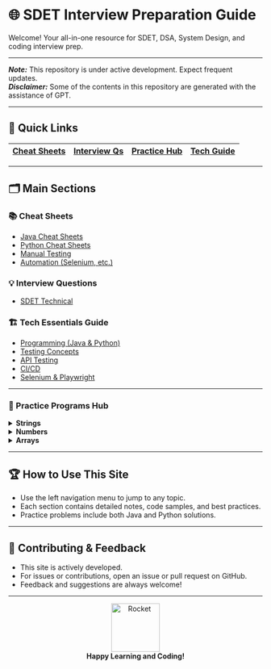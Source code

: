 # 🌐 SDET Interview Preparation Guide

Welcome! Your all-in-one resource for SDET, DSA, System Design, and coding interview prep.

---

***Note:*** This repository is under active development. Expect frequent updates.  
***Disclaimer:*** Some of the contents in this repository are generated with the assistance of GPT.

---

## 🚀 Quick Links

| [Cheat Sheets](cheat-sheets/programming/java/java-basics.md) | [Interview Qs](interview-questions/sdet-technical.md) | [Practice Hub](practice-programs-hub/README.md) | [Tech Guide](tech-essentials-guide/programming/index.md) |
|---|---|---|---|

---

## 🗂️ Main Sections

### 📚 Cheat Sheets
- [Java Cheat Sheets](cheat-sheets/programming/java/java-basics.md)
- [Python Cheat Sheets](cheat-sheets/programming/python/python-basics.md)
- [Manual Testing](cheat-sheets/testing/manual/basics-manual-testing/)
- [Automation (Selenium, etc.)](cheat-sheets/testing/automation/selenium/)

### 💡 Interview Questions
- [SDET Technical](interview-questions/sdet-technical/)

### 🏗️ Tech Essentials Guide
- [Programming (Java & Python)](tech-essentials-guide/programming/index.md)
- [Testing Concepts](tech-essentials-guide/testing-concepts/manual-testing-basics/)
- [API Testing](tech-essentials-guide/api-testing/rest-assured/get-request-test.java)
- [CI/CD](tech-essentials-guide/ci-cd/github-actions/)
- [Selenium & Playwright](tech-essentials-guide/selenium-playwright/java-selenium/01-login-test.java)

---

### 📝 Practice Programs Hub

<details>
<summary><b>Strings</b></summary>

- [Reverse a String (No Built-ins)](practice-programs-hub/strings/Core_String_Manipulation__reverse_a_string_without_using_built-in_functions.md)
- [Check If Two Strings Are Anagrams](practice-programs-hub/strings/AnagramCheck.md)
- [Count Character Occurrences](practice-programs-hub/strings/CharacterCount.md)
- [Count Uppercase Characters](practice-programs-hub/strings/CountUppecaseCharacter.md)
- [Count Occurrence of Characters](practice-programs-hub/strings/CountOccurrenceCharcter.md)
- [Duplicate Characters](practice-programs-hub/strings/DuplicateCharacters.md)
- [Remove Leading Zeros](practice-programs-hub/strings/RemoveLeadingZeros.md)
- [Replace Character](practice-programs-hub/strings/ReplaceChar.md)
- [Swap Pairs](practice-programs-hub/strings/SwapPairs.md)
<!-- Add more as needed from the directory -->

</details>

<details>
<summary><b>Numbers</b></summary>

- [Check Prime](practice-programs-hub/numbers/01-is-prime.md)
- [Factorial](practice-programs-hub/numbers/02-factorial.md)
- [Fibonacci](practice-programs-hub/numbers/03-fibonacci.md)
- [GCD](practice-programs-hub/numbers/04-gcd.md)
- [LCM](practice-programs-hub/numbers/05-lcm.md)
- [Palindrome Number](practice-programs-hub/numbers/06-palindrome-number.md)
- [Armstrong Number](practice-programs-hub/numbers/07-armstrong-number.md)
- [Reverse Number](practice-programs-hub/numbers/08-reverse-number.md)
- [Sum of Digits](practice-programs-hub/numbers/09-sum-of-digits.md)
- [Count Digits](practice-programs-hub/numbers/10-count-digits.md)
<!-- Add more as needed from the directory -->

</details>

<details>
<summary><b>Arrays</b></summary>

- [Find Largest Element](practice-programs-hub/arrays/01-find-largest-element.md)
- [Reverse Array](practice-programs-hub/arrays/02-reverse-array.md)
- [Find Second Largest](practice-programs-hub/arrays/03-find-second-largest.md)
- [Find Missing Number](practice-programs-hub/arrays/04-find-missing-number.md)
- [Find Duplicate](practice-programs-hub/arrays/05-find-duplicate.md)
- [Rotate Array](practice-programs-hub/arrays/06-rotate-array.md)
- [Find Pair Sum](practice-programs-hub/arrays/07-find-pair-sum.md)
- [Find Majority Element](practice-programs-hub/arrays/08-find-majority-element.md)
- [Find Subarray Sum](practice-programs-hub/arrays/09-find-subarray-sum.md)
- [Find Kth Largest](practice-programs-hub/arrays/10-find-kth-largest.md)
- [Find Longest Consecutive Sequence](practice-programs-hub/arrays/11-find-longest-consecutive-sequence.md)
- [Find Product Except Self](practice-programs-hub/arrays/12-find-product-except-self.md)
- [Find Maximum Subarray Sum](practice-programs-hub/arrays/13-find-maximum-subarray-sum.md)
- [Find Common Elements](practice-programs-hub/arrays/14-find-common-elements.md)
- [Find Median](practice-programs-hub/arrays/15-find-median.md)
- [Find Unique Element](practice-programs-hub/arrays/16-find-unique-element.md)
- [Find Intersection](practice-programs-hub/arrays/17-find-intersection.md)
- [Find First Missing Positive](practice-programs-hub/arrays/18-find-first-missing-positive.md)
- [Find Maximum Product Subarray](practice-programs-hub/arrays/19-find-maximum-product-subarray.md)
- [Find Maximum Sum Increasing Subsequence](practice-programs-hub/arrays/20-find-maximum-sum-increasing-subsequence.md)
- [Find Equilibrium Index](practice-programs-hub/arrays/21-find-equilibrium-index.md)
- [Find Leaders in Array](practice-programs-hub/arrays/22-find-leaders-in-array.md)
- [Find Smallest Subarray Sum](practice-programs-hub/arrays/23-find-smallest-subarray-sum.md)
- [Find Longest Palindromic Subarray](practice-programs-hub/arrays/24-find-longest-palindromic-subarray.md)
- [Find Maximum Circular Subarray Sum](practice-programs-hub/arrays/25-find-maximum-circular-subarray-sum.md)
- [Find Minimum in Rotated Sorted Array](practice-programs-hub/arrays/26-find-minimum-in-rotated-sorted-array.md)
- [Find Maximum Sum Non-Adjacent](practice-programs-hub/arrays/27-find-maximum-sum-non-adjacent.md)
- [Find Longest Subarray with Sum K](practice-programs-hub/arrays/28-find-longest-subarray-with-sum-k.md)
- [Find Subarray with Product Less Than K](practice-programs-hub/arrays/29-find-subarray-with-product-less-than-k.md)
- [Find Maximum Length of Equal 0s and 1s](practice-programs-hub/arrays/30-find-maximum-length-of-equal-0s-and-1s.md)

</details>

---

## 🏆 How to Use This Site

- Use the left navigation menu to jump to any topic.
- Each section contains detailed notes, code samples, and best practices.
- Practice problems include both Java and Python solutions.

---

## 📢 Contributing & Feedback

- This site is actively developed.  
- For issues or contributions, open an issue or pull request on GitHub.
- Feedback and suggestions are always welcome!

---

<div align="center">
  <img src="https://img.icons8.com/color/96/000000/rocket--v2.png" alt="Rocket" width="96"/>
  <br/>
  <b>Happy Learning and Coding!</b>
</div>